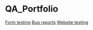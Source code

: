 # QA_Portfolio
[Form testing](https://docs.google.com/spreadsheets/d/1vN8saVV-WoCq98xehJ6d-FEDZlUoa5k9/edit?usp=sharing&ouid=116768756384716753811&rtpof=true&sd=true)
[Bug reports](https://docs.google.com/document/d/1uFzsv4w1WxZqn-ENSA44ajcWj4xpr6ZvrZ46eKQGPLA/edit?usp=sharing)
[Website testing](https://docs.google.com/spreadsheets/d/1fTgyJlEYBgfx26HpV2BmixL-KAM6iuRvSC1absjLxDw/edit?usp=sharing)
